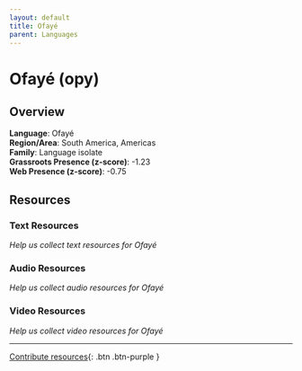 ```yaml
---
layout: default
title: Ofayé
parent: Languages
---
```


# Ofayé (opy)

## Overview

**Language**: Ofayé  
**Region/Area**: South America, Americas  
**Family**: Language isolate  
**Grassroots Presence (z-score)**: -1.23  
**Web Presence (z-score)**: -0.75  

## Resources

### Text Resources
*Help us collect text resources for Ofayé*

### Audio Resources
*Help us collect audio resources for Ofayé*

### Video Resources
*Help us collect video resources for Ofayé*

---

[Contribute resources](https://forms.office.com/e/1SfLJx3u1r){: .btn .btn-purple }

